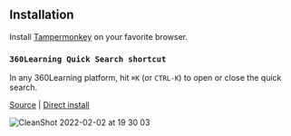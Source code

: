 ## Installation

Install [Tampermonkey](https://www.tampermonkey.net/) on your favorite browser.

### `360Learning Quick Search shortcut`

In any 360Learning platform, hit `⌘K` (or `CTRL-K`) to open or close the quick search.

[Source](https://github.com/saintsaens/360-search-shortcut/blob/main/360-search-shortcut.js) | [Direct install](https://raw.githubusercontent.com/saintsaens/360-search-shortcut/main/360-search-shortcut.js)

![CleanShot 2022-02-02 at 19 30 03](https://user-images.githubusercontent.com/7119880/152215694-3654807a-b38e-4b14-876e-82d39444191c.gif)
